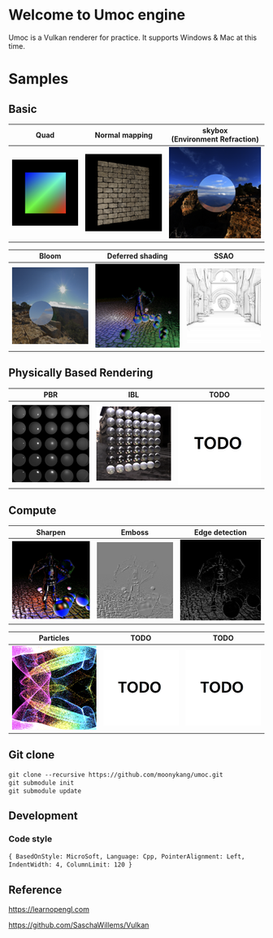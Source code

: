 # Welcome to Umoc engine

Umoc is a Vulkan renderer for practice.
It supports Windows & Mac at this time.

# Samples

## Basic
| Quad | Normal mapping  | skybox<br/>(Environment Refraction) |
|---|---|---|
| ![quad](captures/quad.png) | ![normalmap](captures/normalmapping.png) | ![skybox](captures/skybox.png) |

| Bloom | Deferred shading | SSAO |
|---|---|---|
| ![bloom](captures/bloom.png) | ![deferred](captures/deferred.png) | ![ssao](captures/ssao.png) |

## Physically Based Rendering
| PBR | IBL | TODO |
|---|---|---|
| ![pbr](captures/pbr.png) | ![ibl](captures/ibl.png) | ![todo](captures/todo.png) |


## Compute
| Sharpen | Emboss | Edge detection |
|---|---|---|
| ![pbr](captures/sharpen.png) | ![ibl](captures/emboss.png) | ![todo](captures/edgedetect.png) |

| Particles | TODO | TODO |
|---|---|---|
| ![pbr](captures/particle.png) | ![ibl](captures/todo.png) | ![todo](captures/todo.png) |

## Git clone

```
git clone --recursive https://github.com/moonykang/umoc.git
git submodule init
git submodule update
```


## Development
### Code style

```
{ BasedOnStyle: MicroSoft, Language: Cpp, PointerAlignment: Left, IndentWidth: 4, ColumnLimit: 120 }
```
## Reference

https://learnopengl.com

https://github.com/SaschaWillems/Vulkan